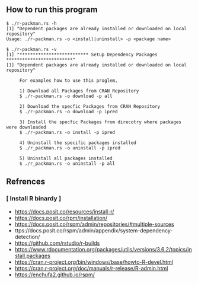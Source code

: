 ## How to run this program
~~~
$ ./r-packman.rs -h
[1] "Dependent packages are already installed or downloaded on local repository"
Usage: ./r-packman.rs -o <install|uninstall> -p <package name>

$ ./r-packman.rs -v
[1] "************************** Setup Dependency Packages *************************"
[1] "Dependent packages are already installed or downloaded on local repository"

     For examples how to use this proglem,

     1) Download all Packages from CRAN Repository
     $ ./r-packman.rs -o download -p all

     2) Download the specfic Packages from CRAN Repository
     $ ./r-packman.rs -o download -p ipred

     3) Install the specfic Packages from direcotry where packages were downloaded
     $ ./r-packman.rs -o install -p ipred

     4) Uninstall the specific packages installed
     $ ./r_packman.rs -o uninstall -p ipred

     5) Uninstall all packages installed
     $ ./r_packman.rs -o uninstall -p all
~~~


## Refrences 
### [ Install R binardy ]
* https://docs.posit.co/resources/install-r/
* https://docs.posit.co/rpm/installation/
* https://docs.posit.co/rspm/admin/repositories/#multiple-sources
* ttps://docs.posit.co/rspm/admin/appendix/system-dependency-detection/
* https://github.com/rstudio/r-builds
* https://www.rdocumentation.org/packages/utils/versions/3.6.2/topics/install.packages
* https://cran.r-project.org/bin/windows/base/howto-R-devel.html
* https://cran.r-project.org/doc/manuals/r-release/R-admin.html
* https://enchufa2.github.io/rspm/
